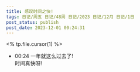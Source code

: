 ```yaml
---
title: 感叹时间之快!
tags: 日记/周五 日记/48周 日记/2023 日记/12月 日记/1日
post_status: publish
post_date: 2023-12-01 00:24:31 
---
```

<% tp.file.cursor(1) %> 
- 00:24 一年就这么过去了!<br>时间真快呀!